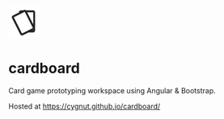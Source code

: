 ![cardboard icon](https://github.com/Cygnut/cardboard/blob/master/img/layout/cardboardIcon-64x64-Transparent.png)
# cardboard
Card game prototyping workspace using Angular & Bootstrap.

Hosted at https://cygnut.github.io/cardboard/
